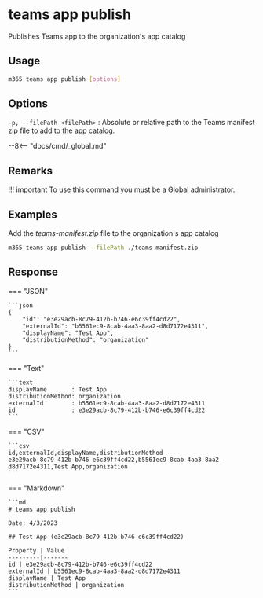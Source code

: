 # teams app publish

Publishes Teams app to the organization's app catalog

## Usage

```sh
m365 teams app publish [options]
```

## Options

`-p, --filePath <filePath>`
: Absolute or relative path to the Teams manifest zip file to add to the app catalog.

--8<-- "docs/cmd/_global.md"

## Remarks

!!! important
    To use this command you must be a Global administrator.

## Examples

Add the _teams-manifest.zip_ file to the organization's app catalog

```sh
m365 teams app publish --filePath ./teams-manifest.zip
```

## Response

=== "JSON"

    ```json
    {
        "id": "e3e29acb-8c79-412b-b746-e6c39ff4cd22",
        "externalId": "b5561ec9-8cab-4aa3-8aa2-d8d7172e4311",
        "displayName": "Test App",
        "distributionMethod": "organization"
    }
    ```

=== "Text"

    ```text
    displayName       : Test App
    distributionMethod: organization
    externalId        : b5561ec9-8cab-4aa3-8aa2-d8d7172e4311
    id                : e3e29acb-8c79-412b-b746-e6c39ff4cd22
    ```

=== "CSV"

    ```csv
    id,externalId,displayName,distributionMethod
    e3e29acb-8c79-412b-b746-e6c39ff4cd22,b5561ec9-8cab-4aa3-8aa2-d8d7172e4311,Test App,organization
    ```

=== "Markdown"

    ```md
    # teams app publish

    Date: 4/3/2023

    ## Test App (e3e29acb-8c79-412b-b746-e6c39ff4cd22)

    Property | Value
    ---------|-------
    id | e3e29acb-8c79-412b-b746-e6c39ff4cd22
    externalId | b5561ec9-8cab-4aa3-8aa2-d8d7172e4311
    displayName | Test App
    distributionMethod | organization
    ```
